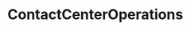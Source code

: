# ContactCenterOperations   

<script src="https://unpkg.com/@stoplight/elements/web-components.min.js"></script>
<link rel="stylesheet" href="https://unpkg.com/@stoplight/elements/styles.min.css">

<elements-api
  apiDescriptionUrl="ContactCenterOperations.yaml"
  layout="sidebar"
  router="hash"
  hideTryIt="false"
  hideSchemas="false"
  hideInternal="false"
/>